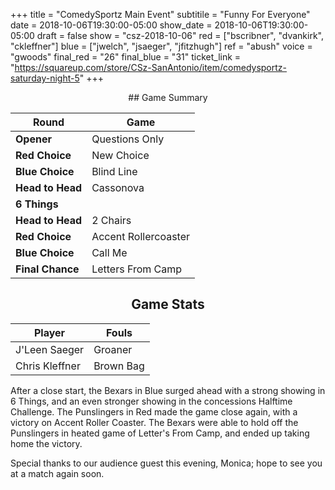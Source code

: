 +++
title = "ComedySportz Main Event"
subtitile = "Funny For Everyone"
date = 2018-10-06T19:30:00-05:00
show_date = 2018-10-06T19:30:00-05:00
draft = false
show = "csz-2018-10-06"
red = ["bscribner", "dvankirk", "ckleffner"]
blue = ["jwelch", "jsaeger", "jfitzhugh"]
ref = "abush"
voice = "gwoods"
final_red = "26"
final_blue = "31"
ticket_link = "https://squareup.com/store/CSz-SanAntonio/item/comedysportz-saturday-night-5"
+++
<center>
## Game Summary

| **Round** | **Game** |
|--------------|------|
| **Opener**       |Questions Only|
| **Red Choice**   |New Choice      |
| **Blue Choice**  |Blind Line      |
| **Head to Head** |Cassonova      |
| **6 Things**     |      |
| **Head to Head** |2 Chairs      |
| **Red Choice**   |Accent Rollercoaster      |
| **Blue Choice**  |Call Me      |
| **Final Chance** |Letters From Camp      |

## Game Stats

| **Player** | **Fouls** |
|--------|-------|
|J'Leen Saeger| Groaner|
|Chris Kleffner|Brown Bag|

</center>

After a close start, the Bexars in Blue surged ahead with a strong showing in 6 Things, and an even stronger showing in the concessions Halftime Challenge. The Punslingers in Red made the game close again, with a victory on Accent Roller Coaster. The Bexars were able to hold off the Punslingers in heated game of Letter's From Camp, and ended up taking home the victory.

Special thanks to our audience guest this evening, Monica; hope to see you at a match again soon.
